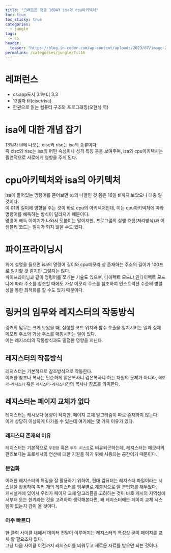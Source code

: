 ```yaml
---
title: "크래프톤 정글 16DAY isa와 cpu아키텍처"
toc: true
toc_sticky: true
categories:
  - jungle
tags:
  - CS
header:
  teaser: "https://blog.in-coder.com/wp-content/uploads/2023/07/image-2.png"
permalink: /categories/jungle/Til16
---
```

# 레퍼런스

- cs:app도서 3.1부터 3.3<br>
- 13일차 til(cisc/risc)<br>
- 한권으로 읽는 컴퓨터 구조와 프로그래밍(오현식 역)

# isa에 대한 개념 잡기

13일차 til에 나오는 cisc와 risc는 isa의 종류이다.<br>
즉 cisc와 risc는 isa의 어떤 속성이나 성격 특징 등을 보여주며, isa와 cpu아키텍처는 필연적으로 서로에게 영향을 주게 된다.

# cpu아키텍처와 isa의 아키텍처
isa에 들어있는 명령어를 뜯어보면 `01`의 나열인 것 쯤은 16일 til까지 보았으니 대충 알 것이다.<br>
이 01의 길이에 영향을 주는 것이 바로 cpu의 아키텍처인데, 이는 cpu아키텍처에 따라 명령어를 해독하는 방식이 달라지기 때문이다.<br>
명령어 해독 이야기가 나와서 덧붙이는 말이지만, 프로그램의 실행 흐름(처리방식)과 어셈블리 코드는 일치가 되지 않을 수도 있다.
# 파이프라이닝시
위에 설명을 들으면 isa의 명령어 길이와 cpu메모리 상 존재하는 주소의 길이가 100프로 일치할 것 같지만 그렇지는 않다.<br>
파이프라이닝과 같이 명령어를 쪼개는 기술도 있으며, 다이렉트 모드냐 인다이렉트 모드냐에 따라 주소를 참조할 때에도 가상 메모리 주소를 참조하여 인스트럭션 수준의 병렬성을 통한 최적화를 할 수도 있기 때문이다.
# 링커의 임무와 레지스터의 작동방식
링커의 임무는 크게 보았을 때, 실행할 코드 위치와 함수 호출을 일치시키는 일과 실제 메모리 주소와 가상 주소를 매핑시키는 일이 있다.<br>
이는 레지스터의 작동방식과도 밀접한 영향을 지닌다.
## 레지스터의 작동방식
레지스터는 기본적으로 참조방식으로 작동한다.<br>
이러한 참조나 복사는 단순하게 얕은복사냐 깊은복사냐 하는 차원의 문제가 아니라, `메모리-레지스터` 혹은 `레지스터-레지스터`간의 복사나 참조를 의미한다.
## 레지스터는 페이지 교체가 없다
레지스터는 캐시보다 용량이 작지만, 페이지 교체 알고리즘이 따로 존재하지 않는다.<br>
이게 상당히 이상하게 다가올 수 있는데 여기에는 몇 가지 이유가 있다.
### 레지스터 존재의 이유
레지스터는 기본적으로 `우편함` 혹은 `투두 리스트`로 비유되곤하는데, 레지스터는 메모리의 관리보다는 프로세서의 연산에 대한 지원을 하기 위해 사용되는 공간이기 때문이다.<br>
### 분업화
이러한 레지스터의 특징을 잘 활용하기 위하여, 현대 컴퓨터는 레지스터 파일이라는 시스템을 활용하여 여러 개의 레지스터를 임무별로 계층적으로 잘 분업화를 해두었다.<br>
캐시설계에 있어서 우리가 페이지 교체 알고리즘을 고려하는 것이 바로 캐시의 지역성에서부터 오는 한계라는 것을 고려하여 생각해본다면, 왜 레지스터에는 페이지 교체 시스템이 없는지 감이 올 것이다.
### 아주 빠르다
한 클럭 사이클 내에서 데이터 전달이 이루어지는 레지스터의 특성상 굳이 페이지를 교체 할 필요조차 없다.<br>
그냥 다음 사이클 이전까지 레지스터를 비워두고 새로운 자료를 받으면 되는 것이다.
